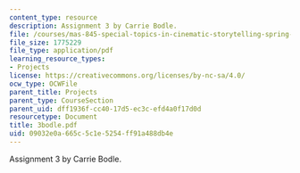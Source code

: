 ```yaml
---
content_type: resource
description: Assignment 3 by Carrie Bodle.
file: /courses/mas-845-special-topics-in-cinematic-storytelling-spring-2004/09032e0a665c5c1e5254ff91a488db4e_3bodle.pdf
file_size: 1775229
file_type: application/pdf
learning_resource_types:
- Projects
license: https://creativecommons.org/licenses/by-nc-sa/4.0/
ocw_type: OCWFile
parent_title: Projects
parent_type: CourseSection
parent_uid: dff1936f-cc40-17d5-ec3c-efd4a0f17d0d
resourcetype: Document
title: 3bodle.pdf
uid: 09032e0a-665c-5c1e-5254-ff91a488db4e
---
```

Assignment 3 by Carrie Bodle.